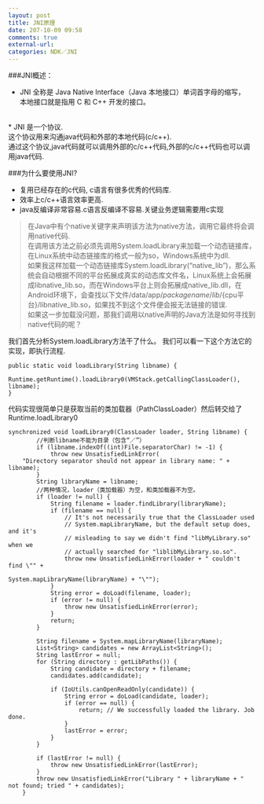 ```yaml
---
layout: post
title: JNI原理
date: 207-10-09 09:58
comments: true
external-url:
categories: NDK／JNI
---
```


###JNI概述：

* JNI 全称是 Java Native Interface（Java 本地接口）单词首字母的缩写，<br>本地接口就是指用 C 和 C++ 开发的接口。
<br>
* JNI 是一个协议.<br>这个协议用来沟通java代码和外部的本地代码(c/c++).<br>通过这个协议,java代码就可以调用外部的c/c++代码,外部的c/c++代码也可以调用java代码.

###为什么要使用JNI?
* 复用已经存在的c代码, c语言有很多优秀的代码库.
* 效率上c/c++语言效率更高.
* java反编译非常容易.c语言反编译不容易.关键业务逻辑需要用c实现

>在Java中有个native关键字来声明该方法为native方法，调用它最终将会调用native代码.<br>
在调用该方法之前必须先调用System.loadLibrary来加载一个动态链接库，在Linux系统中动态链接库的格式一般为so，Windows系统中为dll.<br>
如果我这样加载一个动态链接库System.loadLibrary(“native_lib”)，那么系统会自动根据不同的平台拓展成真实的动态库文件名，Linux系统上会拓展成libnative_lib.so，而在Windows平台上则会拓展成native_lib.dll，在Android环境下，会查找以下文件/data/app/${packagename}/lib/${cpu平台}/libnative_lib.so，如果找不到这个文件便会报无法链接的错误.<br>
如果这一步加载没问题，那我们调用以native声明的Java方法是如何寻找到native代码的呢？

我们首先分析System.loadLibrary方法干了什么。
我们可以看一下这个方法它的实现，即执行流程.

```
public static void loadLibrary(String libname) {
        Runtime.getRuntime().loadLibrary0(VMStack.getCallingClassLoader(), libname);
}
```

代码实现很简单只是获取当前的类加载器（PathClassLoader）然后转交给了Runtime.loadLibrary0

```
synchronized void loadLibrary0(ClassLoader loader, String libname) {
        //判断libname不能为目录（包含“／”）
        if (libname.indexOf((int)File.separatorChar) != -1) {
            throw new UnsatisfiedLinkError(
    "Directory separator should not appear in library name: " + libname);
        }
        String libraryName = libname;
        //两种情况，loader（类加载器）为空，和类加载器不为空。
        if (loader != null) {
            String filename = loader.findLibrary(libraryName);
            if (filename == null) {
                // It's not necessarily true that the ClassLoader used
                // System.mapLibraryName, but the default setup does, and it's
                // misleading to say we didn't find "libMyLibrary.so" when we
                // actually searched for "liblibMyLibrary.so.so".
                throw new UnsatisfiedLinkError(loader + " couldn't find \"" +
                                               System.mapLibraryName(libraryName) + "\"");
            }
            String error = doLoad(filename, loader);
            if (error != null) {
                throw new UnsatisfiedLinkError(error);
            }
            return;
        }

        String filename = System.mapLibraryName(libraryName);
        List<String> candidates = new ArrayList<String>();
        String lastError = null;
        for (String directory : getLibPaths()) {
            String candidate = directory + filename;
            candidates.add(candidate);

            if (IoUtils.canOpenReadOnly(candidate)) {
                String error = doLoad(candidate, loader);
                if (error == null) {
                    return; // We successfully loaded the library. Job done.
                }
                lastError = error;
            }
        }

        if (lastError != null) {
            throw new UnsatisfiedLinkError(lastError);
        }
        throw new UnsatisfiedLinkError("Library " + libraryName + " not found; tried " + candidates);
    }
```




